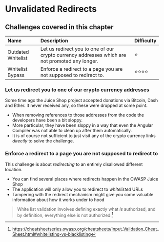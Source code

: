 # Unvalidated Redirects

## Challenges covered in this chapter

| Name               | Description                                                                                    | Difficulty |
|:-------------------|:-----------------------------------------------------------------------------------------------|:-----------|
| Outdated Whitelist | Let us redirect you to one of our crypto currency addresses which are not promoted any longer. | ⭐          |
| Whitelist Bypass   | Enforce a redirect to a page you are not supposed to redirect to.                              | ⭐⭐⭐⭐     |

### Let us redirect you to one of our crypto currency addresses

Some time ago the Juice Shop project accepted donations via Bitcoin,
Dash and Ether. It never received any, so these were dropped at some
point.

* When removing references to those addresses from the code the
  developers have been a bit sloppy.
* More particular, they have been sloppy in a way that even the Angular
  Compiler was not able to clean up after them automatically.
* It is of course not sufficient to just visit any of the crypto
  currency links _directly_ to solve the challenge.

### Enforce a redirect to a page you are not supposed to redirect to

This challenge is about _redirecting_ to an entirely disallowed
different location.

* You can find several places where redirects happen in the OWASP Juice
  Shop
* The application will only allow you to redirect to _whitelisted_ URLs
* Tampering with the redirect mechanism might give you some valuable
  information about how it works under to hood

> White list validation involves defining exactly what _is_ authorized,
> and by definition, everything else is not authorized.[^1]

[^1]: https://cheatsheetseries.owasp.org/cheatsheets/Input_Validation_Cheat_Sheet.html#whitelisting-vs-blacklisting


